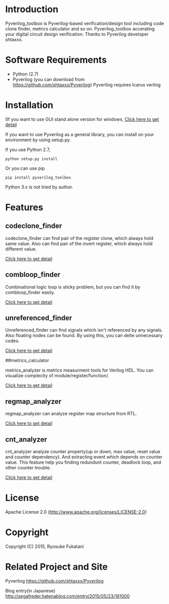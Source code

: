Introduction
==============================
Pyverilog_toolbox is Pyverilog-based verification/design tool including code clone finder, metrics calculator and so on.
Pyverilog_toolbox accerating your digital circuit design verification.
Thanks to Pyverilog developer shtaxxx.


Software Requirements
==============================
* Python (2.7)
* Pyverilog (you can download from https://github.com/shtaxxx/Pyverilog)
Pyverilog requires Icarus verilog


Installation
==============================

(If you want to use GUI stand alone version for windows, [Click here to get detail](https://github.com/fukatani/Pyverilog_toolbox/blob/master/pyverilog_toolbox/docs/gui.md)

If you want to use Pyverilog as a general library, you can install on your environment by using setup.py. 

If you use Python 2.7,

```
python setup.py install
```

Or you can use pip
```
pip install pyverilog_toolbox
```

Python 3.x is not tried by author.


Features
==============================

## codeclone_finder
codeclone_finder can find pair of the register clone, which always hold same value.
Also can find pair of the invert register, which always hold different value.

[Click here to get detail](https://github.com/fukatani/Pyverilog_toolbox/blob/master/pyverilog_toolbox/docs/codeclone.md "codeclone_finder")

## combloop_finder

Combinational logic loop is sticky problem, but you can find it by combloop_finder easily.

[Click here to get detail](https://github.com/fukatani/Pyverilog_toolbox/blob/master/pyverilog_toolbox/docs/combloop.md "combloop_finder")


## unreferenced_finder

Unreferenced_finder can find signals which isn't referenced by any signals.
Also floating nodes can be found.
By using this, you can delte unnecessary codes.

[Click here to get detail](https://github.com/fukatani/Pyverilog_toolbox/blob/master/pyverilog_toolbox/docs/unreferenced.md "unreferenced_finder")

##metrics_calculator

metrics_analyzer is metrics measurment tools for Verilog HDL.
You can visualize complecity of module/register/function/.

[Click here to get detail](https://github.com/fukatani/Pyverilog_toolbox/blob/master/pyverilog_toolbox/docs/metrics.md "metrics_analyzer")

## regmap_analyzer

regmap_analyzer can analyze register map structure from RTL.

[Click here to get detail](https://github.com/fukatani/Pyverilog_toolbox/blob/master/pyverilog_toolbox/docs/regmap.md "regmap_analyzer")

## cnt_analyzer

cnt_analyzer analyze counter property(up or down, max value, reset value and counter dependency).
And extracting event which depends on counter value.
This feature help you finding redundunt counter, deadlock loop, and other counter trouble. 

[Click here to get detail](https://github.com/fukatani/Pyverilog_toolbox/blob/master/pyverilog_toolbox/docs/cnt_analyzer.md "cnt_analyzer")

License
==============================

Apache License 2.0
(http://www.apache.org/licenses/LICENSE-2.0)


Copyright
==============================

Copyright (C) 2015, Ryosuke Fukatani

Related Project and Site
==============================

Pyverilog
https://github.com/shtaxxx/Pyverilog

Blog entry(in Japanese)
http://segafreder.hatenablog.com/entry/2015/05/23/161000